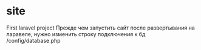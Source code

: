 # site
First laravel project
Прежде чем запустить сайт после развертывания на ларавеле, нужно изменить строку подключения к бд 
/config/database.php
